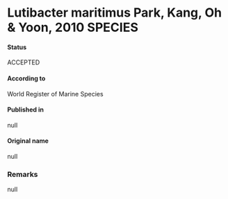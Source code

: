 Lutibacter maritimus Park, Kang, Oh & Yoon, 2010 SPECIES
=======

#### Status
ACCEPTED

#### According to
World Register of Marine Species

#### Published in
null

#### Original name
null

### Remarks
null